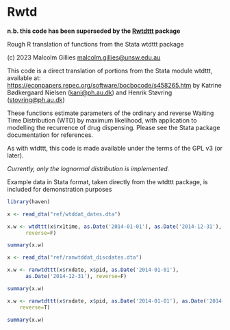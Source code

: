 # Rwtd
**n.b. this code has been superseded by the [Rwtdttt](https://github.com/mbg-unsw/Rwtdttt) package**

Rough R translation of functions from the Stata wtdttt package

(c) 2023 Malcolm Gillies <malcolm.gillies@unsw.edu.au>

This code is a direct translation of portions from the Stata module
wtdttt, available at:
https://econpapers.repec.org/software/bocbocode/s458265.htm
by Katrine Bødkergaard Nielsen (kani@ph.au.dk) and
   Henrik Støvring (stovring@ph.au.dk) 

These functions estimate parameters of the ordinary and reverse Waiting Time
Distribution (WTD) by maximum likelihood, with application to modelling the
recurrence of drug dispensing. Please see the Stata package documentation
for references.

As with wtdttt, this code is made available under the terms of the GPL v3 (or later).

*Currently, only the lognormal distribution is implemented.*

Example data in Stata format, taken directly from the wtdttt package,
is included for demonstration purposes

```R
library(haven)

x <- read_dta("ref/wtddat_dates.dta")

x.w <- wtdttt(x$rx1time, as.Date('2014-01-01'), as.Date('2014-12-31'),
      reverse=F)

summary(x.w)

x <- read_dta("ref/ranwtddat_discdates.dta")

x.w <- ranwtdttt(x$rxdate, x$pid, as.Date('2014-01-01'),
      as.Date('2014-12-31'), reverse=F)

summary(x.w)

x.w <- ranwtdttt(x$rxdate, x$pid, as.Date('2014-01-01'), as.Date('2014-12-31'),
    reverse=T)

summary(x.w)
```
